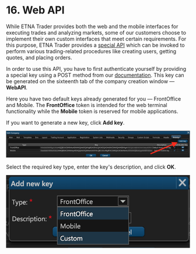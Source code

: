 # 16. Web API

While ETNA Trader provides both the web and the mobile interfaces for executing trades and analyzing markets, some of our customers choose to implement their own custom interfaces that meet certain requirements. For this purpose, ETNA Trader provides a [special API](https://etnatraderapi.atlassian.net/wiki/spaces/PAPI/overview) which can be invoked to perform various trading-related procedures like creating users, getting quotes, and placing orders.

In order to use this API, you have to first authenticate yourself by providing a special key using a POST method from our [documentation](../../../rest-api/public-api/). This key can be generated on the sixteenth tab of the company creation window — **WebAPI**.

Here you have two default keys already generated for you — FrontOffice and Mobile. The **FrontOffice** token is intended for the web terminal functionality while the **Mobile** token is reserved for mobile applications.

If you want to generate a new key, click **Add key**.

![](../../../.gitbook/assets/screenshot-2019-01-23-at-21.27.55.png)

Select the required key type, enter the key's description, and click **OK**.

![](../../../.gitbook/assets/screenshot-2019-01-23-at-21.28.50.png)

